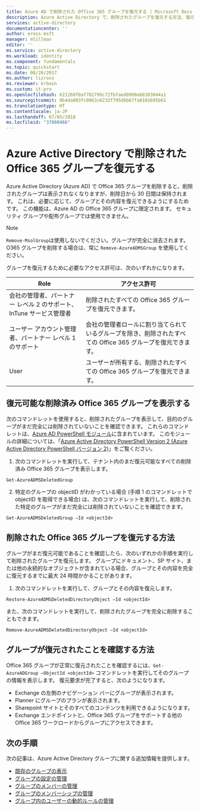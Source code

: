 ```yaml
---
title: Azure AD で削除された Office 365 グループを復元する | Microsoft Docs
description: Azure Active Directory で、削除されたグループを復元する方法、復元可能なグループを表示する方法、およびグループを完全に削除する方法
services: active-directory
documentationcenter: ''
author: eross-msft
manager: mtillman
editor: ''
ms.service: active-directory
ms.workload: identity
ms.component: fundamentals
ms.topic: quickstart
ms.date: 08/28/2017
ms.author: lizross
ms.reviewer: krbain
ms.custom: it-pro
ms.openlocfilehash: 621260f0af781799c72fbfaed0900a68383044a1
ms.sourcegitcommit: 0b4da003fc0063c6232f795d6b67fa8101695b61
ms.translationtype: HT
ms.contentlocale: ja-JP
ms.lasthandoff: 07/05/2018
ms.locfileid: "37860466"
---
```

# <a name="restore-a-deleted-office-365-group-in-azure-active-directory"></a>Azure Active Directory で削除された Office 365 グループを復元する

Azure Active Directory (Azure AD) で Office 365 グループを削除すると、削除されたグループは表示されなくなりますが、削除日から 30 日間は保持されます。 これは、必要に応じて、グループとその内容を復元できるようにするためです。 この機能は、Azure AD の Office 365 グループに限定されます。 セキュリティ グループや配布グループでは使用できません。

> [!NOTE] 
> `Remove-MsolGroup`は使用しないでください。グループが完全に消去されます。 O365 グループを削除する場合は、常に `Remove-AzureADMSGroup` を使用してください。 

グループを復元するために必要なアクセス許可は、次のいずれかになります。

Role | アクセス許可 
--------- | ---------
会社の管理者、パートナー レベル 2 のサポート、InTune サービス管理者 | 削除されたすべての Office 365 グループを復元できます。 
ユーザー アカウント管理者、パートナー レベル 1 のサポート | 会社の管理者ロールに割り当てられているグループを除き、削除されたすべての Office 365 グループを復元できます。 
User | ユーザーが所有する、削除されたすべての Office 365 グループを復元できます。 


## <a name="view-the-deleted-office-365-groups-that-are-available-to-restore"></a>復元可能な削除済み Office 365 グループを表示する
次のコマンドレットを使用すると、削除されたグループを表示して、目的のグループがまだ完全には削除されていないことを確認できます。 これらのコマンドレットは、[Azure AD PowerShell モジュール](https://www.powershellgallery.com/packages/AzureAD/)に含まれています。 このモジュールの詳細については、「[Azure Active Directory PowerShell Version 2 (Azure Active Directory PowerShell バージョン 2)](/powershell/azure/install-adv2?view=azureadps-2.0)」をご覧ください。

1.  次のコマンドレットを実行して、テナント内のまだ復元可能なすべての削除済み Office 365 グループを表示します。
 ```
 Get-AzureADMSDeletedGroup
 ```

2.  特定のグループの objectID がわかっている場合 (手順 1 のコマンドレットで objectID を取得できる場合) は、次のコマンドレットを実行して、削除された特定のグループがまだ完全には削除されていないことを確認できます。
 ```
 Get-AzureADMSDeletedGroup –Id <objectId>
 ```



## <a name="how-to-restore-your-deleted-office-365-group"></a>削除された Office 365 グループを復元する方法
グループがまだ復元可能であることを確認したら、次のいずれかの手順を実行して削除されたグループを復元します。 グループにドキュメント、SP サイト、または他の永続的なオブジェクトが含まれている場合、グループとその内容を完全に復元するまでに最大 24 時間かかることがあります。

1.  次のコマンドレットを実行して、グループとその内容を復元します。
 
 ```
 Restore-AzureADMSDeletedDirectoryObject –Id <objectId>
 ``` 

また、次のコマンドレットを実行して、削除されたグループを完全に削除することもできます。
 ```
 Remove-AzureADMSDeletedDirectoryObject –Id <objectId>
 ```

## <a name="how-do-you-know-this-worked"></a>グループが復元されたことを確認する方法
Office 365 グループが正常に復元されたことを確認するには、`Get-AzureADGroup –ObjectId <objectId>` コマンドレットを実行してそのグループの情報を表示します。 復元要求が完了すると、次のようになります。
- Exchange の左側のナビゲーション バーにグループが表示されます。
- Planner にグループのプランが表示されます。
- Sharepoint サイトとそのすべてのコンテンツを利用できるようになります。
- Exchange エンドポイントと、Office 365 グループをサポートする他の Office 365 ワークロードからグループにアクセスできます。


## <a name="next-steps"></a>次の手順
次の記事は、Azure Active Directory グループに関する追加情報を提供します。

* [既存のグループの表示](active-directory-groups-view-azure-portal.md)
* [グループの設定の管理](active-directory-groups-settings-azure-portal.md)
* [グループのメンバーの管理](active-directory-groups-members-azure-portal.md)
* [グループのメンバーシップの管理](active-directory-groups-membership-azure-portal.md)
* [グループ内のユーザーの動的ルールの管理](../users-groups-roles/groups-dynamic-membership.md)
